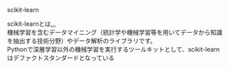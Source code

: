 scikit-learn

scikit-learnとは,,,  
機械学習を含むデータマイニング（統計学や機械学習等を用いてデータから知識を抽出する技術分野）やデータ解析のライブラリです。  
Pythonで深層学習以外の機械学習を実行するツールキットとして、scikit-learnはデファクトスタンダードとなっている
